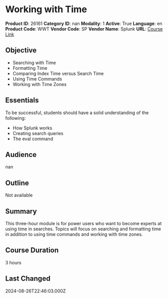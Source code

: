 # Working with Time

**Product ID**: 26161
**Category ID**: nan
**Modality**: 1
**Active**: True
**Language**: en
**Product Code**: WWT
**Vendor Code**: SP
**Vendor Name**: Splunk
**URL**: [Course Link](https://www.fastlaneus.com/course/splunk-wwt)

## Objective
- Searching with Time
- Formatting Time
- Comparing Index Time versus Search Time
- Using Time Commands
- Working with Time Zones

## Essentials
To be successful, students should have a solid understanding of the following:


- How Splunk works
- Creating search queries
- The eval command

## Audience
nan

## Outline
Not available

## Summary
This three-hour module is for power users who want to become experts at using time in searches. Topics will focus on searching and formatting time in addition to using time commands and working with time zones.

## Course Duration
3 hours

## Last Changed
2024-08-26T22:46:03.000Z
